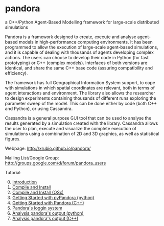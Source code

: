 pandora
=======
a C++/Python Agent-Based Modelling framework for large-scale distributed simulations

Pandora is a framework designed to create, execute and analyse agent-based models in high-performance computing environments. It has been programmed to allow the execution of large-scale agent-based simulations, and it is capable of dealing with thousands of agents developing complex actions. The users can choose to develop their code in Python (for fast prototyping) or C++ (complex models). Interfaces of both versions are identical, and share the same C++ base code (assuring compatibility and efficiency).

The framework has full Geographical Information System support, to cope with simulations in which spatial coordinates are relevant, both in terms of agent interactions and environment. The library also allows the researcher to design experiments containing thousands of different runs exploring the parameter sweep of the model. This can be done either by code (both C++ and Python), or using Cassandra.

Cassandra is a general purpose GUI tool that can be used to analyse the results generated by a simulation created with the library. Cassandra allows the user to plan, execute and visualize the complete execution of simulations using a combination of 2D and 3D graphics, as well as statistical figures.

Webpage: http://xrubio.github.io/pandora/

Mailing List/Google Group: http://groups.google.com/d/forum/pandora_users

Tutorial:

00. [Introduction](docs/tutorials/00_introduction.md) 
01. [Compile and Install ](docs/tutorials/00_installing.md) 
02. [Compile and Install (OSx)](docs/tutorials/00_installing_osx.md) 
03. [Getting Started with pyPandora (python)](docs/tutorials/01_getting_started_pyPandora.md) 
04. [Getting Started with Pandora (C++)](docs/tutorials/02_getting_started_pandora.md) 
05. [Pandora's loggin system](docs/tutorials/03_logging_system.md) 
06. [Analysis pandora's output (python)](docs/tutorials/04_pyanalysis.md) 
07. [Analysis pandora's output (C++)](docs/tutorials/05_analysis.md) 


